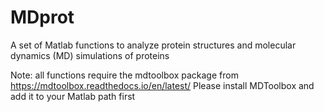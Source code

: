 # MDprot
A set of Matlab functions to analyze protein structures and molecular dynamics (MD) simulations of proteins

Note: all functions require the mdtoolbox package from https://mdtoolbox.readthedocs.io/en/latest/
Please install MDToolbox and add it to your Matlab path first
